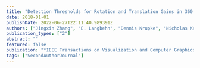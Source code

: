 ```yaml
---
title: "Detection Thresholds for Rotation and Translation Gains in 360 Video-based Telepresence System"
date: 2018-01-01
publishDate: 2022-06-27T22:11:40.989391Z
authors: ["Jingxin Zhang", "E. Langbehn", "Dennis Krupke", "Nicholas Katzakis", "Frank Steinicke"]
publication_types: ["2"]
abstract: ""
featured: false
publication: "*IEEE Transactions on Visualization and Computer Graphics (TVCG)*"
tags: ["SecondAuthorJournal"]
---
```


